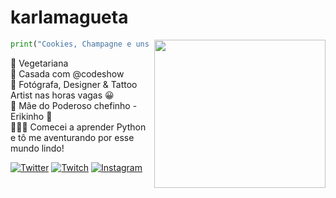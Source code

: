 # karlamagueta

<img align="right" width="274" height="237" src="https://media.giphy.com/media/CoWGqp7Q7mx8c/giphy.gif">

```python
print("Cookies, Champagne e uns codiguis em Python!") 

```
🥑 Vegetariana   
💍 Casada com @codeshow    
📸 Fotógrafa, Designer & Tattoo Artist nas horas vagas 😀    
👶 Mãe do Poderoso chefinho - Erikinho 💓  
👩🏼‍💻 Comecei a aprender Python e tô me aventurando por esse mundo lindo!  

[![Twitter](https://img.shields.io/badge/%F0%9F%A6%84-Twitter-00ccff)](https://twitter.com/karlamagueta) 
[![Twitch](https://img.shields.io/badge/%F0%9F%A6%84-Twitch-blueviolet)](https://www.twitch.tv/karlamag) 
[![Instagram](https://img.shields.io/badge/%F0%9F%A6%84-Instagram-ff69b4)](https://www.instagram.com/karlamagueta/)  
